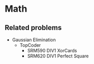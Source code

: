 # Math

## Related problems
- Gaussian Elimination
  - TopCoder
    - SRM590 DIV1 XorCards
    - SRM620 DIV1 Perfect Square
